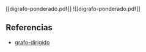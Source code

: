 [[digrafo-ponderado.pdf]]
![[digrafo-ponderado.pdf]]

## Referencias
- [grafo-dirigido](./grafo-dirigido.md)
